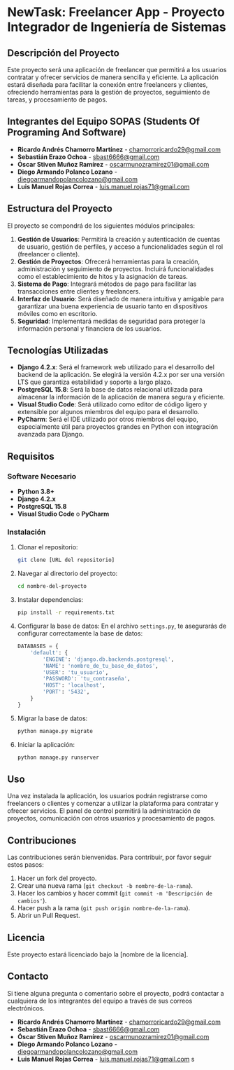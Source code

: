 

# NewTask: Freelancer App - Proyecto Integrador de Ingeniería de Sistemas

## Descripción del Proyecto

Este proyecto será una aplicación de freelancer que permitirá a los usuarios contratar y ofrecer servicios de manera sencilla y eficiente. La aplicación estará diseñada para facilitar la conexión entre freelancers y clientes, ofreciendo herramientas para la gestión de proyectos, seguimiento de tareas, y procesamiento de pagos.

## Integrantes del Equipo SOPAS (Students Of Programing And Software)

- **Ricardo Andrés Chamorro Martínez** - [chamorroricardo29@gmail.com](mailto:chamorroricardo29@gmail.com)
- **Sebastián Erazo Ochoa** - [sbast6666@gmail.com](mailto:sbast6666@gmail.com)
- **Óscar Stiven Muñoz Ramírez** - [oscarmunozramirez01@gmail.com](mailto:oscarmunozramirez01@gmail.com)
- **Diego Armando Polanco Lozano** - [diegoarmandopolancolozano@gmail.com](mailto:diegoarmandopolancolozano@gmail.com)
- **Luis Manuel Rojas Correa** - [luis.manuel.rojas71@gmail.com](mailto:luis.manuel.rojas71@gmail.com)

## Estructura del Proyecto

El proyecto se compondrá de los siguientes módulos principales:

1. **Gestión de Usuarios**: Permitirá la creación y autenticación de cuentas de usuario, gestión de perfiles, y acceso a funcionalidades según el rol (freelancer o cliente).
2. **Gestión de Proyectos**: Ofrecerá herramientas para la creación, administración y seguimiento de proyectos. Incluirá funcionalidades como el establecimiento de hitos y la asignación de tareas.
3. **Sistema de Pago**: Integrará métodos de pago para facilitar las transacciones entre clientes y freelancers.
4. **Interfaz de Usuario**: Será diseñado de manera intuitiva y amigable para garantizar una buena experiencia de usuario tanto en dispositivos móviles como en escritorio.
5. **Seguridad**: Implementará medidas de seguridad para proteger la información personal y financiera de los usuarios.

## Tecnologías Utilizadas

- **Django 4.2.x**: Será el framework web utilizado para el desarrollo del backend de la aplicación. Se elegirá la versión 4.2.x por ser una versión LTS que garantiza estabilidad y soporte a largo plazo.
- **PostgreSQL 15.8**: Será la base de datos relacional utilizada para almacenar la información de la aplicación de manera segura y eficiente.
- **Visual Studio Code**: Será utilizado como editor de código ligero y extensible por algunos miembros del equipo para el desarrollo.
- **PyCharm**: Será el IDE utilizado por otros miembros del equipo, especialmente útil para proyectos grandes en Python con integración avanzada para Django.

## Requisitos

### Software Necesario

- **Python 3.8+**
- **Django 4.2.x**
- **PostgreSQL 15.8**
- **Visual Studio Code** o **PyCharm**

### Instalación

1. Clonar el repositorio:
   ```bash
   git clone [URL del repositorio]
   ```

2. Navegar al directorio del proyecto:
   ```bash
   cd nombre-del-proyecto
   ```

3. Instalar dependencias:
   ```bash
   pip install -r requirements.txt
   ```

4. Configurar la base de datos:
   En el archivo `settings.py`, te asegurarás de configurar correctamente la base de datos:
   ```python
   DATABASES = {
       'default': {
           'ENGINE': 'django.db.backends.postgresql',
           'NAME': 'nombre_de_tu_base_de_datos',
           'USER': 'tu_usuario',
           'PASSWORD': 'tu_contraseña',
           'HOST': 'localhost',
           'PORT': '5432',
       }
   }
   ```

5. Migrar la base de datos:
   ```bash
   python manage.py migrate
   ```

6. Iniciar la aplicación:
   ```bash
   python manage.py runserver
   ```

## Uso

Una vez instalada la aplicación, los usuarios podrán registrarse como freelancers o clientes y comenzar a utilizar la plataforma para contratar y ofrecer servicios. El panel de control permitirá la administración de proyectos, comunicación con otros usuarios y procesamiento de pagos.

## Contribuciones

Las contribuciones serán bienvenidas. Para contribuir, por favor seguir estos pasos:

1. Hacer un fork del proyecto.
2. Crear una nueva rama (`git checkout -b nombre-de-la-rama`).
3. Hacer los cambios y hacer commit (`git commit -m 'Descripción de cambios'`).
4. Hacer push a la rama (`git push origin nombre-de-la-rama`).
5. Abrir un Pull Request.

## Licencia

Este proyecto estará licenciado bajo la [nombre de la licencia].

## Contacto

Si tiene alguna pregunta o comentario sobre el proyecto, podrá contactar a cualquiera de los integrantes del equipo a través de sus correos electrónicos.

- **Ricardo Andrés Chamorro Martínez** - [chamorroricardo29@gmail.com](mailto:chamorroricardo29@gmail.com)
- **Sebastián Erazo Ochoa** - [sbast6666@gmail.com](mailto:sbast6666@gmail.com)
- **Óscar Stiven Muñoz Ramírez** - [oscarmunozramirez01@gmail.com](mailto:oscarmunozramirez01@gmail.com)
- **Diego Armando Polanco Lozano** - [diegoarmandopolancolozano@gmail.com](mailto:diegoarmandopolancolozano@gmail.com)
- **Luis Manuel Rojas Correa** - [luis.manuel.rojas71@gmail.com](mailto:luis.manuel.rojas71@gmail.com)
s